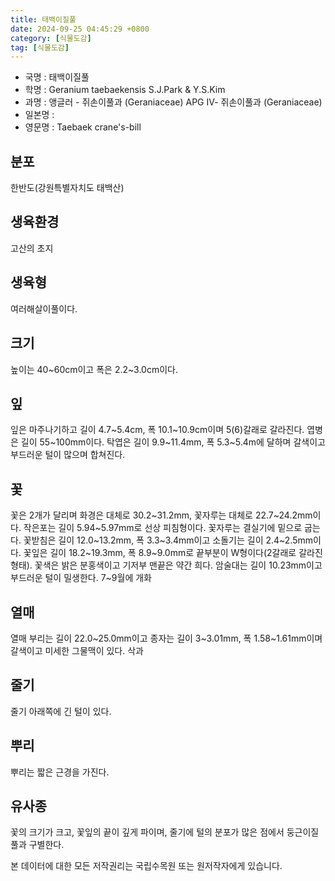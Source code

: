 ```yaml
---
title: 태백이질풀
date: 2024-09-25 04:45:29 +0800
category: [식물도감]
tag: [식물도감]
---
```




- 국명 : 태백이질풀
- 학명 : Geranium taebaekensis S.J.Park & Y.S.Kim
- 과명 : 앵글러 - 쥐손이풀과 (Geraniaceae) APG Ⅳ- 쥐손이풀과 (Geraniaceae)
- 일본명 : 
- 영문명 : Taebaek crane's-bill


## 분포
한반도(강원특별자치도 태백산)
## 생육환경
고산의 초지
## 생육형
여러해살이풀이다. 
## 크기
높이는 40~60cm이고 폭은 2.2~3.0cm이다.
## 잎
잎은 마주나기하고 길이 4.7~5.4cm, 폭 10.1~10.9cm이며 5(6)갈래로 갈라진다. 엽병은 길이 55~100mm이다. 탁엽은 길이 9.9~11.4mm, 폭 5.3~5.4m에 달하며 갈색이고 부드러운 털이 많으며 합쳐진다.
## 꽃
꽃은 2개가 달리며 화경은 대체로 30.2~31.2mm, 꽃자루는 대체로 22.7~24.2mm이다. 작은포는 길이 5.94~5.97mm로 선상 피침형이다. 꽃자루는 결실기에 밑으로 굽는다. 꽃받침은 길이 12.0~13.2mm, 폭 3.3~3.4mm이고 소돌기는 길이 2.4~2.5mm이다. 꽃잎은 길이 18.2~19.3mm, 폭 8.9~9.0mm로 끝부분이 W형이다(2갈래로 갈라진 형태). 꽃색은 밝은 분홍색이고 기저부 맨끝은 약간 희다. 암술대는 길이 10.23mm이고 부드러운 털이 밀생한다. 7~9월에 개화 
## 열매
열매 부리는 길이 22.0~25.0mm이고 종자는 길이 3~3.01mm, 폭 1.58~1.61mm이며 갈색이고 미세한 그물맥이 있다. 삭과
## 줄기
줄기 아래쪽에 긴 털이 있다. 
## 뿌리
뿌리는 짧은 근경을 가진다. 
## 유사종
꽃의 크기가 크고, 꽃잎의 끝이 깊게 파이며, 줄기에 털의 분포가 많은 점에서 둥근이질풀과 구별한다.






본 데이터에 대한 모든 저작권리는 국립수목원 또는 원저작자에게 있습니다.

